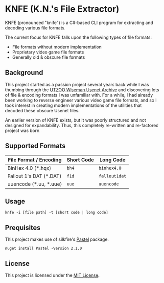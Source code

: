 # KNFE (K.N.'s File Extractor)
KNFE (pronounced "knife") is a C#-based CLI program for extracting and decoding various file formats.

The current focus for KNFE falls upon the following types of file formats:
* File formats without modern implementation
* Proprietary video game file formats
* Generally old & obscure file formats

## Background
This project started as a passion project several years back while I was thumbing through the [UTZOO Wiseman Usenet Archive](https://archive.org/details/utzoo-wiseman-usenet-archive) and discovering lots of file & encoding formats I was unfamiliar with. For a while, I had already been working to reverse engineer various video game file formats, and so I took interest in creating modern implementations of the utilities that decoded these obscure Usenet files.

An earlier version of KNFE exists, but it was poorly structured and not designed for expandability. Thus, this completely re-written and re-factored project was born.

## Supported Formats

| File Format / Encoding  | Short Code | Long Code       |
| ----------------------- | ---------- | --------------- |
| BinHex 4.0 (*.hqx)      | ``bh4``    | ``binhex4.0``   |
| Fallout 1's DAT (*.DAT) | ``f1d``    | ``fallout1dat`` |
| uuencode (*.uu, *.uue)  | ``uue``    | ``uuencode``    |

## Usage
```console
knfe -i [file path] -t [short code | long code]
```

## Prequisites
This project makes use of silkfire's <a href="https://github.com/silkfire/Pastel">Pastel</a> package.
```console
nuget install Pastel -Version 2.1.0
```

## License
This project is licensed under the [MIT License](LICENSE).
